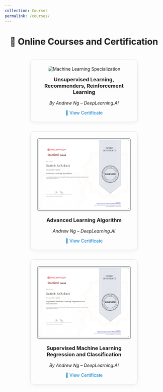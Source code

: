 ```yaml
---
collection: Courses
permalink: /courses/
---
```


<h1 style="text-align: center; margin-bottom: 40px;">📜 Online Courses and Certification</h1>

<section style="display: flex; flex-wrap: wrap; justify-content: center; gap: 30px;">

  <!-- Certificate 1 -->
  <div style="border: 1px solid #e0e0e0; border-radius: 12px; padding: 20px; width: 300px; text-align: center; box-shadow: 0 4px 12px rgba(0,0,0,0.05); transition: transform 0.2s ease;">
    <img src="https://your-image-link.com/ml-specialization.jpg" alt="Machine Learning Specialization" style="width: 100%; border-radius: 8px;">
    <h3 style="margin-top: 15px;">Unsupervised Learning, Recommenders, Reinforcement Learning</h3>
    <p><em>By Andrew Ng – DeepLearning.AI</em></p>
    <a href="https://coursera.org/verify/YOUR_CERTIFICATE_ID" target="_blank" style="text-decoration: none; color: #007acc;">🔗 View Certificate</a>
  </div>

  <!-- Certificate 2 -->
  <div style="border: 1px solid #e0e0e0; border-radius: 12px; padding: 20px; width: 300px; text-align: center; box-shadow: 0 4px 12px rgba(0,0,0,0.05); transition: transform 0.2s ease;">
    <img src="../images/Certificate_Advanced Learning Algorithm.png" alt="AI for Everyone" style="width: 100%; border-radius: 8px;">
    <h3 style="margin-top: 15px;">Advanced Learning Algorithm </h3>
    <p><em>Andrew Ng – DeepLearning.AI</em></p>
    <a href="https://www.coursera.org/account/accomplishments/verify/BY6CVHMA9COE" target="_blank" style="text-decoration: none; color: #007acc;">🔗 View Certificate</a>
  </div>

  <!-- Certificate 3 -->

<div style="border: 1px solid #e0e0e0; border-radius: 12px; padding: 20px; width: 300px; text-align: center; box-shadow: 0 4px 12px rgba(0,0,0,0.05);         transition: transform 0.2s ease;">
    <img src="../images/Certificate_Supervised Machine Learning Regression and Classification.png" alt="Deep Learning Specialization" style="width: 100%; border-radius: 8px;">
    <h3 style="margin-top: 15px;">Supervised Machine Learning Regression and Classification</h3>
    <p><em>By Andrew Ng – DeepLearning.AI</em></p>
    <a href="https://www.coursera.org/account/accomplishments/verify/645YUM5RE5TN" target="_blank" style="text-decoration: none; color: #007acc;">🔗 View Certificate</a>
  </div>

</section>
